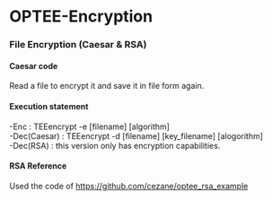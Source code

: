 # OPTEE-Encryption

### File Encryption (Caesar & RSA)

#### Caesar code
Read a file to encrypt it and save it in file form again.</br>

#### Execution statement</br>
-Enc : TEEencrypt -e [filename] [algorithm]</br>
-Dec(Caesar) : TEEencrypt -d [filename] [key_filename] [alogorithm]</br>
-Dec(RSA) : this version only has encryption capabilities.
</br>

#### RSA Reference
Used the code of https://github.com/cezane/optee_rsa_example
